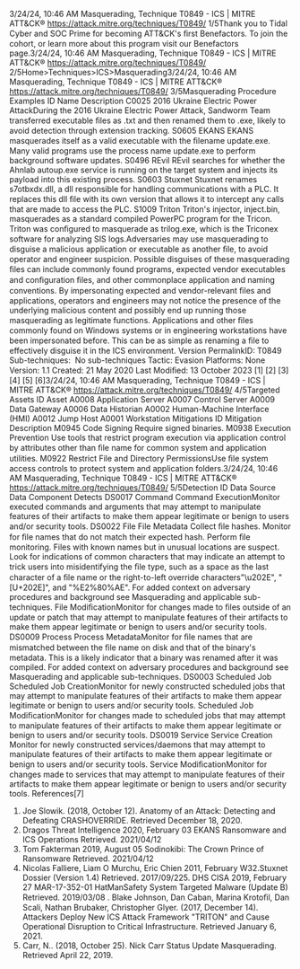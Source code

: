 3/24/24, 10:46 AM Masquerading, Technique T0849 - ICS | MITRE ATT&CK®
https://attack.mitre.org/techniques/T0849/ 1/5Thank you to Tidal Cyber and SOC Prime for becoming ATT&CK's ﬁrst Benefactors. To join the cohort, or learn more about this program visit our
Benefactors page.3/24/24, 10:46 AM Masquerading, Technique T0849 - ICS | MITRE ATT&CK®
https://attack.mitre.org/techniques/T0849/ 2/5Home>Techniques>ICS>Masquerading3/24/24, 10:46 AM Masquerading, Technique T0849 - ICS | MITRE ATT&CK®
https://attack.mitre.org/techniques/T0849/ 3/5Masquerading
Procedure Examples
ID Name Description
C0025 2016 Ukraine
Electric Power
AttackDuring the 2016 Ukraine Electric Power Attack, Sandworm Team transferred executable ﬁles as .txt and
then renamed them to .exe, likely to avoid detection through extension tracking.
S0605 EKANS EKANS masquerades itself as a valid executable with the ﬁlename update.exe. Many valid programs
use the process name update.exe to perform background software updates. 
S0496 REvil REvil searches for whether the Ahnlab autoup.exe service is running on the target system and injects
its payload into this existing process. 
S0603 Stuxnet Stuxnet renames s7otbxdx.dll, a dll responsible for handling communications with a PLC. It replaces
this dll ﬁle with its own version that allows it to intercept any calls that are made to access the PLC. 
S1009 Triton Triton's injector, inject.bin, masquerades as a standard compiled PowerPC program for the Tricon. 
Triton was conﬁgured to masquerade as trilog.exe, which is the Triconex software for analyzing SIS
logs.Adversaries may use masquerading to disguise a malicious application or executable as another ﬁle, to avoid operator and engineer
suspicion. Possible disguises of these masquerading ﬁles can include commonly found programs, expected vendor executables and
conﬁguration ﬁles, and other commonplace application and naming conventions. By impersonating expected and vendor-relevant ﬁles and
applications, operators and engineers may not notice the presence of the underlying malicious content and possibly end up running those
masquerading as legitimate functions.
Applications and other ﬁles commonly found on Windows systems or in engineering workstations have been impersonated before. This can
be as simple as renaming a ﬁle to effectively disguise it in the ICS environment.
Version PermalinkID: T0849
Sub-techniques:  No sub-techniques
 
Tactic: Evasion
 
Platforms: None
Version: 1.1
Created: 21 May 2020
Last Modiﬁed: 13 October 2023
[1]
[2]
[3]
[4]
[5]
[6]3/24/24, 10:46 AM Masquerading, Technique T0849 - ICS | MITRE ATT&CK®
https://attack.mitre.org/techniques/T0849/ 4/5Targeted Assets
ID Asset
A0008 Application Server
A0007 Control Server
A0009 Data Gateway
A0006 Data Historian
A0002 Human-Machine Interface (HMI)
A0012 Jump Host
A0001 Workstation
Mitigations
ID Mitigation Description
M0945 Code Signing Require signed binaries.
M0938 Execution Prevention Use tools that restrict program execution via application control by attributes other than ﬁle
name for common system and application utilities.
M0922 Restrict File and Directory
PermissionsUse ﬁle system access controls to protect system and application folders.3/24/24, 10:46 AM Masquerading, Technique T0849 - ICS | MITRE ATT&CK®
https://attack.mitre.org/techniques/T0849/ 5/5Detection
ID Data Source Data Component Detects
DS0017 Command Command
ExecutionMonitor executed commands and arguments that may attempt to manipulate features
of their artifacts to make them appear legitimate or benign to users and/or security tools.
DS0022 File File Metadata Collect ﬁle hashes. Monitor for ﬁle names that do not match their expected hash.
Perform ﬁle monitoring. Files with known names but in unusual locations are suspect.
Look for indications of common characters that may indicate an attempt to trick users
into misidentifying the ﬁle type, such as a space as the last character of a ﬁle name or
the right-to-left override characters"\u202E", "[U+202E]", and "%E2%80%AE". For added
context on adversary procedures and background see Masquerading and applicable sub-
techniques.
File
ModiﬁcationMonitor for changes made to ﬁles outside of an update or patch that may attempt to
manipulate features of their artifacts to make them appear legitimate or benign to users
and/or security tools.
DS0009 Process Process
MetadataMonitor for ﬁle names that are mismatched between the ﬁle name on disk and that of
the binary's metadata. This is a likely indicator that a binary was renamed after it was
compiled. For added context on adversary procedures and background see
Masquerading and applicable sub-techniques.
DS0003 Scheduled Job Scheduled Job
CreationMonitor for newly constructed scheduled jobs that may attempt to manipulate features
of their artifacts to make them appear legitimate or benign to users and/or security tools.
Scheduled Job
ModiﬁcationMonitor for changes made to scheduled jobs that may attempt to manipulate features of
their artifacts to make them appear legitimate or benign to users and/or security tools.
DS0019 Service Service Creation Monitor for newly constructed services/daemons that may attempt to manipulate
features of their artifacts to make them appear legitimate or benign to users and/or
security tools.
Service
ModiﬁcationMonitor for changes made to services that may attempt to manipulate features of their
artifacts to make them appear legitimate or benign to users and/or security tools.
References[7]
1. Joe Slowik. (2018, October 12). Anatomy of an Attack:
Detecting and Defeating CRASHOVERRIDE. Retrieved
December 18, 2020.
2. Dragos Threat Intelligence 2020, February 03 EKANS
Ransomware and ICS Operations Retrieved. 2021/04/12
3. Tom Fakterman 2019, August 05 Sodinokibi: The Crown
Prince of Ransomware Retrieved. 2021/04/12
4. Nicolas Falliere, Liam O Murchu, Eric Chien 2011, February
W32.Stuxnet Dossier (Version 1.4) Retrieved. 2017/09/225. DHS CISA 2019, February 27 MAR-17-352-01 HatManSafety
System Targeted Malware (Update B) Retrieved. 2019/03/08
 . Blake Johnson, Dan Caban, Marina Krotoﬁl, Dan Scali, Nathan
Brubaker, Christopher Glyer. (2017, December 14). Attackers
Deploy New ICS Attack Framework "TRITON" and Cause
Operational Disruption to Critical Infrastructure. Retrieved
January 6, 2021.
7. Carr, N.. (2018, October 25). Nick Carr Status Update
Masquerading. Retrieved April 22, 2019.